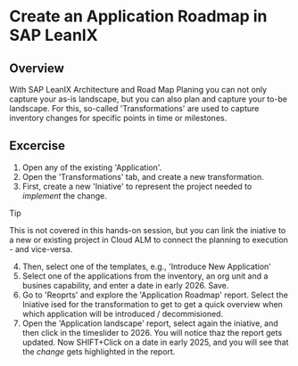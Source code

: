 # Create an Application Roadmap in SAP LeanIX

## Overview
With SAP LeanIX Architecture and Road Map Planing you can not only capture your as-is landscape, but you can also plan and capture your to-be landscape. For this, so-called 'Transformations' are used to capture inventory changes for specific points in time or milestones.

## Excercise

1. Open any of the existing 'Application'.
2. Open the 'Transformations' tab, and create a new transformation.
3. First, create a new 'Iniative' to represent the project needed to _implement_ the change.
> [!TIP]
> This is not covered in this hands-on session, but you can link the iniative to a new or existing project in Cloud ALM to connect the planning to execution - and vice-versa.
4. Then, select one of the templates, e.g., 'Introduce New Application'
5. Select one of the applications from the inventory, an org unit and a busines capability, and enter a date in early 2026. Save.
6. Go to 'Reoprts' and explore the 'Application Roadmap' report. Select the Iniative ised for the transformation to get to get a quick overview when which application will be introduced / decommisioned. 
7. Open the 'Application landscape' report, select again the iniative, and then click in the timeslider to 2026. You will notice thaz the report gets updated. Now SHIFT+Click on a date in early 2025, and you will see that the _change_ gets highlighted in the report.
